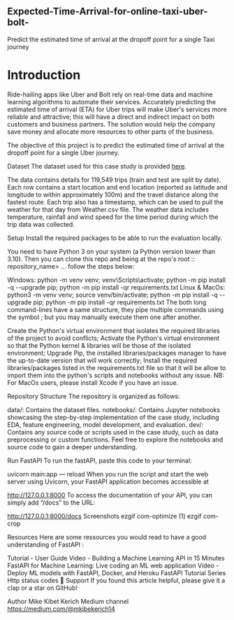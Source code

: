 ## Expected-Time-Arrival-for-online-taxi-uber-bolt-
Predict the estimated time of arrival at the dropoff point for a single Taxi journey
# Introduction
Ride-hailing apps like Uber and Bolt rely on real-time data and machine learning algorithms to automate their services. Accurately predicting the estimated time of arrival (ETA) for Uber trips will make Uber's services more reliable and attractive; this will have a direct and indirect impact on both customers and business partners. The solution would help the company save money and allocate more resources to other parts of the business.

The objective of this project is to predict the estimated time of arrival at the dropoff point for a single Uber journey.

Dataset
The dataset used for this case study is provided [here](https://github.com/keyreach29/Expected-Time-Arrival-for-online-taxi-uber-bolt-/tree/main/Data).

The data contains details for 119,549 trips (train and test are split by date). Each row contains a start location and end location (reported as latitude and longitude to within approximately 100m) and the travel distance along the fastest route. Each trip also has a timestamp, which can be used to pull the weather for that day from Weather.csv file. The weather data includes temperature, rainfall and wind speed for the time period during which the trip data was collected.

Setup
Install the required packages to be able to run the evaluation locally.

You need to have Python 3 on your system (a Python version lower than 3.10). Then you can clone this repo and being at the repo's root :: repository_name> ... follow the steps below:

Windows:
python -m venv venv; venv\Scripts\activate; python -m pip install -q --upgrade pip; python -m pip install -qr requirements.txt
Linux & MacOs:
python3 -m venv venv; source venv/bin/activate; python -m pip install -q --upgrade pip; python -m pip install -qr requirements.txt
The both long command-lines have a same structure, they pipe multiple commands using the symbol ; but you may manually execute them one after another.

Create the Python's virtual environment that isolates the required libraries of the project to avoid conflicts;
Activate the Python's virtual environment so that the Python kernel & libraries will be those of the isolated environment;
Upgrade Pip, the installed libraries/packages manager to have the up-to-date version that will work correctly;
Install the required libraries/packages listed in the requirements.txt file so that it will be allow to import them into the python's scripts and notebooks without any issue.
NB: For MacOs users, please install Xcode if you have an issue.

Repository Structure
The repository is organized as follows:

data/: Contains the dataset files.
notebooks/: Contains Jupyter notebooks showcasing the step-by-step implementation of the case study, including EDA, feature engineering, model development, and evaluation.
dev/: Contains any source code or scripts used in the case study, such as data preprocessing or custom functions.
Feel free to explore the notebooks and source code to gain a deeper understanding.

Run FastAPI
To run the fastAPI, paste this code to your terminal:

uvicorn main:app — reload
When you run the script and start the web server using Uvicorn, your FastAPI application becomes accessible at

http://127.0.0.1:8000
To access the documentation of your API, you can simply add “/docs” to the URL:

http://127.0.0.1:8000/docs
Screenshots
ezgif com-optimize (1) ezgif com-crop

Resources
Here are some ressources you would read to have a good understanding of FastAPI :

Tutorial - User Guide
Video - Building a Machine Learning API in 15 Minutes
FastAPI for Machine Learning: Live coding an ML web application
Video - Deploy ML models with FastAPI, Docker, and Heroku
FastAPI Tutorial Series
Http status codes
👏 Support
If you found this article helpful, please give it a clap or a star on GitHub!

Author
Mike Kibet Kerich
Medium channel
 https://medium.com/@mkibekerich14
